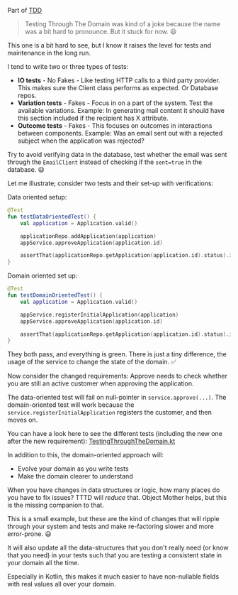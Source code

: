 Part of [TDD](tdd.md)

> Testing Through The Domain was kind of a joke because the name was a bit hard to pronounce. But it stuck for now. :smiley:

This one is a bit hard to see, but I know it raises the level for tests and maintenance in the long run.

I tend to write two or three types of tests:
- **IO tests** - No Fakes - Like testing HTTP calls to a third party provider. This makes sure the Client class performs as expected. Or Database repos.
- **Variation tests** - Fakes - Focus in on a part of the system. Test the available variations. Example: In generating mail content it should have this section included if the recipient has X attribute.
- **Outcome tests** - Fakes - This focuses on outcomes in interactions between components. Example: Was an email sent out with a rejected subject when the application was rejected?

Try to avoid verifying data in the database,
test whether the email was sent through the `EmailClient` instead of checking if the `sent=true` in the database.
:smiley:

Let me illustrate; consider two tests and their set-up with verifications:

Data oriented setup:
```kotlin
@Test
fun testDataOrientedTest() {
    val application = Application.valid()

    applicationRepo.addApplication(application)
    appService.approveApplication(application.id)

    assertThat(applicationRepo.getApplication(application.id).status).isEqualTo(ApplicationStatus.APPROVED)
}
```

Domain oriented set up:
```kotlin
@Test
fun testDomainOrientedTest() {
    val application = Application.valid()

    appService.registerInitialApplication(application)
    appService.approveApplication(application.id)

    assertThat(applicationRepo.getApplication(application.id).status).isEqualTo(ApplicationStatus.APPROVED)
}
```

They both pass, and everything is green. There is just a tiny difference, the usage of the service to change the state of the domain. :white_check_mark:

Now consider the changed requirements: Approve needs to check whether you are still an active customer when approving the application.

The data-oriented test will fail on null-pointer in `service.approve(...)`. The domain-oriented test will work because the `service.registerInitialApplication` registers the customer, and then moves on.

You can have a look here to see the different tests (including the new one after the new requirement): [TestingThroughTheDomain.kt](../src/test/kotlin/tttd/TestingThroughTheDomainTest.kt)

In addition to this, the domain-oriented approach will:
- Evolve your domain as you write tests
- Make the domain clearer to understand

When you have changes in data structures or logic, how many places do you have to fix issues? TTTD will _reduce_ that. Object Mother helps, but this is the missing companion to that.

This is a small example, but these are the kind of changes that will ripple through your system and tests and make re-factoring slower and more error-prone. :smiley:

It will also update all the data-structures that you don't really need (or know that you need) in your tests such that you are testing a consistent state in your domain all the time. 

Especially in Kotlin, this makes it much easier to have non-nullable fields with real values all over your domain.
